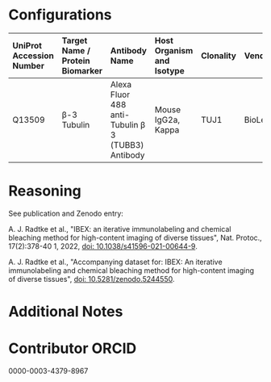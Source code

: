 # Configurations

| UniProt Accession Number   | Target Name / Protein Biomarker   | Antibody Name                                     | Host Organism and Isotype   | Clonality   | Vendor    |   Catalog Number | Conjugate   | RRID       | Application   | Method           | Tissue Preservation   | Tissue        | Detergent         | Antigen Retrieval Conditions   | Dye Inactivation Conditions                                            | Result   | Agree        | Disagree   |
|:---------------------------|:----------------------------------|:--------------------------------------------------|:----------------------------|:------------|:----------|-----------------:|:------------|:-----------|:--------------|:-----------------|:----------------------|:--------------|:------------------|:-------------------------------|:-----------------------------------------------------------------------|:---------|:-------------|:-----------|
| Q13509                     | β-3 Tubulin                       | Alexa Fluor 488 anti-Tubulin β 3 (TUBB3) Antibody | Mouse IgG2a, Kappa          | TUJ1        | BioLegend |           801203 | AF488       | AB_2564757 | IHC-Fr        | IBEX2D Automated | 1% PFA Fixed Frozen   | Human jejunum | 0.3% Triton-X-100 |                                | 0.5 mg/ml LiBH4 10 minutes continuous exchange with automated protocol | Success  | [+](#reason1) |            |

# Reasoning

<a name="reason1"></a>
See publication and Zenodo entry:

A. J. Radtke et al., "IBEX: an iterative immunolabeling and chemical bleaching
 method for high-content imaging of diverse tissues", Nat. Protoc., 17(2):378-40
1, 2022, [doi: 10.1038/s41596-021-00644-9](https://doi.org/10.1038/s41596-021-00644-9).

A. J. Radtke et al., "Accompanying dataset for: IBEX: An iterative immunolabeling and chemical 
bleaching method for high-content imaging of diverse tissues",
[doi: 10.5281/zenodo.5244550](https://doi.org/10.5281/zenodo.5244551).


# Additional Notes

# Contributor ORCID

0000-0003-4379-8967
